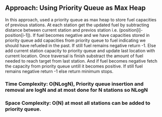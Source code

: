 ## Approach: Using Priority Queue as Max Heap
In this approach, used a priority queue as max heap to store fuel capacities of previous stations. At each station get the updated fuel by subtracting distance between current station and previos station i.e. (position[i]-position[i-1]). If fuel becomes negative and we have capacities stored in priority queue add capacities from priority queue to fuel indicating we should have refueled in the past. If still fuel remains negative return -1. Else add current station capacity to priority queue and update last location with current location. Once traversal is finish substract the amount of fuel needed to reach target from last station. And if fuel becomes negative fetch the capacity from priority queue untill it becomes positive. If still fuel remains negative return -1 else return minimum stops.
​
### Time Complexity: O(NLogN), Priority queue insertion and removal are logN and at most done for N stations so NLogN
### Space Complexity: O(N) at most all stations can be added to priority queue.